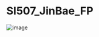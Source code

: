# SI507_JinBae_FP

![image](https://drive.google.com/uc?export=view&id=1MTD5pLqiz6tpp5Lv766rimMc_n7P0CT8)
